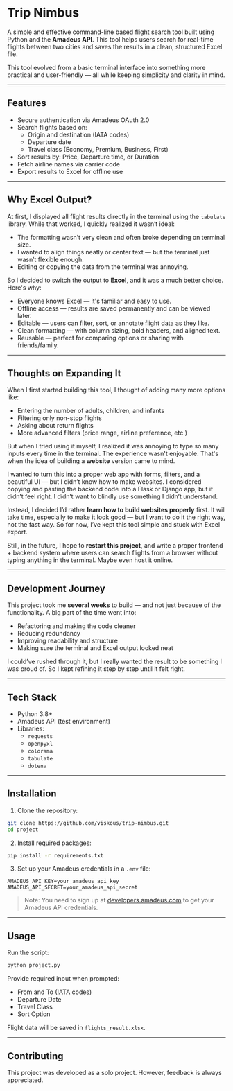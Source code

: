 # Trip Nimbus

A simple and effective command-line based flight search tool built using Python and the **Amadeus API**. This tool helps users search for real-time flights between two cities and saves the results in a clean, structured Excel file.

This tool evolved from a basic terminal interface into something more practical and user-friendly — all while keeping simplicity and clarity in mind.

---

## Features

- Secure authentication via Amadeus OAuth 2.0
- Search flights based on:
  - Origin and destination (IATA codes)
  - Departure date
  - Travel class (Economy, Premium, Business, First)
- Sort results by: Price, Departure time, or Duration
- Fetch airline names via carrier code
- Export results to Excel for offline use

---

## Why Excel Output?

At first, I displayed all flight results directly in the terminal using the `tabulate` library. While that worked, I quickly realized it wasn’t ideal:

- The formatting wasn’t very clean and often broke depending on terminal size.
- I wanted to align things neatly or center text — but the terminal just wasn’t flexible enough.
- Editing or copying the data from the terminal was annoying.

So I decided to switch the output to **Excel**, and it was a much better choice. Here's why:

- Everyone knows Excel — it's familiar and easy to use.
- Offline access — results are saved permanently and can be viewed later.
- Editable — users can filter, sort, or annotate flight data as they like.
- Clean formatting — with column sizing, bold headers, and aligned text.
- Reusable — perfect for comparing options or sharing with friends/family.

---

## Thoughts on Expanding It

When I first started building this tool, I thought of adding many more options like:

- Entering the number of adults, children, and infants
- Filtering only non-stop flights
- Asking about return flights
- More advanced filters (price range, airline preference, etc.)

But when I tried using it myself, I realized it was annoying to type so many inputs every time in the terminal. The experience wasn't enjoyable. That's when the idea of building a **website** version came to mind.

I wanted to turn this into a proper web app with forms, filters, and a beautiful UI — but I didn’t know how to make websites. I considered copying and pasting the backend code into a Flask or Django app, but it didn’t feel right. I didn’t want to blindly use something I didn’t understand.

Instead, I decided I’d rather **learn how to build websites properly** first. It will take time, especially to make it look good — but I want to do it the right way, not the fast way. So for now, I’ve kept this tool simple and stuck with Excel export.

Still, in the future, I hope to **restart this project**, and write a proper frontend + backend system where users can search flights from a browser without typing anything in the terminal. Maybe even host it online.

---

## Development Journey

This project took me **several weeks** to build — and not just because of the functionality. A big part of the time went into:

- Refactoring and making the code cleaner
- Reducing redundancy
- Improving readability and structure
- Making sure the terminal and Excel output looked neat

I could’ve rushed through it, but I really wanted the result to be something I was proud of. So I kept refining it step by step until it felt right.

---

## Tech Stack

- Python 3.8+
- Amadeus API (test environment)
- Libraries:
  - `requests`
  - `openpyxl`
  - `colorama`
  - `tabulate`
  - `dotenv`

---

## Installation

1. Clone the repository:

```bash
git clone https://github.com/viskous/trip-nimbus.git
cd project
```

2. Install required packages:

```bash
pip install -r requirements.txt
```

3. Set up your Amadeus credentials in a `.env` file:

```env
AMADEUS_API_KEY=your_amadeus_api_key
AMADEUS_API_SECRET=your_amadeus_api_secret
```

> Note: You need to sign up at [developers.amadeus.com](https://developers.amadeus.com/) to get your Amadeus API credentials.

---

## Usage

Run the script:

```bash
python project.py
```

Provide required input when prompted:

- From and To (IATA codes)
- Departure Date
- Travel Class
- Sort Option

Flight data will be saved in `flights_result.xlsx`.

---

## Contributing

This project was developed as a solo project. However, feedback is always appreciated.
